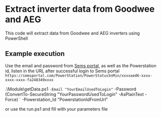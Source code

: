 # Extract inverter data from Goodwee and AEG

This code will extract data from Goodwee and AEG inverters using PowerShell

## Example execution

Use the email and password from [Sems portal](https://semsportal.com/Home/Login), as well as the Powerstation id, listen in the URL after successful login to Sems portal
`https://semsportal.com/PowerStation/PowerStatusSnMin/xxxxaed6-xxxx-xxxx-xxxx-fa248349xxxx`

.\Module\getData.ps1 `
-Email "YourEmailUsedToLogin" `
-Password (ConvertTo-SecureString "YourPasswordUsedToLogin" -AsPlainText -Force) `
-Powerstation_Id "PowerstationIdFromUrl"

or use the run.ps1 and fill with your parameters file
